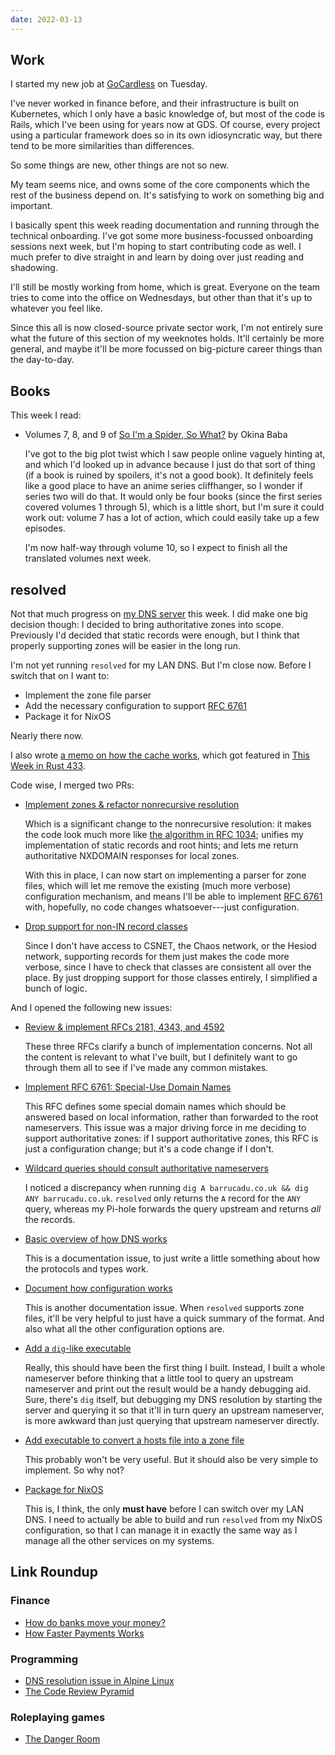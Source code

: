 ```yaml
---
date: 2022-03-13
---
```


## Work

I started my new job at [GoCardless][] on Tuesday.

I've never worked in finance before, and their infrastructure is built
on Kubernetes, which I only have a basic knowledge of, but most of the
code is Rails, which I've been using for years now at GDS.  Of course,
every project using a particular framework does so in its own
idiosyncratic way, but there tend to be more similarities than
differences.

So some things are new, other things are not so new.

My team seems nice, and owns some of the core components which the
rest of the business depend on.  It's satisfying to work on something
big and important.

I basically spent this week reading documentation and running through
the technical onboarding.  I've got some more business-focussed
onboarding sessions next week, but I'm hoping to start contributing
code as well.  I much prefer to dive straight in and learn by doing
over just reading and shadowing.

I'll still be mostly working from home, which is great.  Everyone on
the team tries to come into the office on Wednesdays, but other than
that it's up to whatever you feel like.

Since this all is now closed-source private sector work, I'm not
entirely sure what the future of this section of my weeknotes holds.
It'll certainly be more general, and maybe it'll be more focussed on
big-picture career things than the day-to-day.

[GoCardless]: https://gocardless.com/


## Books

This week I read:

- Volumes 7, 8, and 9 of [So I'm a Spider, So What?][] by Okina Baba

  I've got to the big plot twist which I saw people online vaguely
  hinting at, and which I'd looked up in advance because I just do
  that sort of thing (if a book is ruined by spoilers, it's not a good
  book).  It definitely feels like a good place to have an anime
  series cliffhanger, so I wonder if series two will do that.  It
  would only be four books (since the first series covered volumes 1
  through 5), which is a little short, but I'm sure it could work out:
  volume 7 has a lot of action, which could easily take up a few
  episodes.

  I'm now half-way through volume 10, so I expect to finish all the
  translated volumes next week.

[So I'm a Spider, So What?]: https://en.wikipedia.org/wiki/So_I%27m_a_Spider,_So_What%3F


## resolved

Not that much progress on [my DNS server][] this week.  I did make one
big decision though: I decided to bring authoritative zones into
scope.  Previously I'd decided that static records were enough, but I
think that properly supporting zones will be easier in the long run.

I'm not yet running `resolved` for my LAN DNS.  But I'm close now.
Before I switch that on I want to:

- Implement the zone file parser
- Add the necessary configuration to support [RFC 6761][]
- Package it for NixOS

Nearly there now.

I also wrote [a memo on how the cache works][], which got featured in
[This Week in Rust 433][].

Code wise, I merged two PRs:

- [Implement zones & refactor nonrecursive resolution](https://github.com/barrucadu/resolved/pull/41)

  Which is a significant change to the nonrecursive resolution: it
  makes the code look much more like [the algorithm in RFC 1034][];
  unifies my implementation of static records and root hints; and lets
  me return authoritative NXDOMAIN responses for local zones.

  With this in place, I can now start on implementing a parser for
  zone files, which will let me remove the existing (much more
  verbose) configuration mechanism, and means I'll be able to
  implement [RFC 6761][] with, hopefully, no code changes
  whatsoever---just configuration.

- [Drop support for non-IN record classes](https://github.com/barrucadu/resolved/pull/44)

  Since I don't have access to CSNET, the Chaos network, or the Hesiod
  network, supporting records for them just makes the code more
  verbose, since I have to check that classes are consistent all over
  the place.  By just dropping support for those classes entirely, I
  simplified a bunch of logic.

And I opened the following new issues:

- [Review & implement RFCs 2181, 4343, and 4592](https://github.com/barrucadu/resolved/issues/34)

  These three RFCs clarify a bunch of implementation concerns.  Not
  all the content is relevant to what I've built, but I definitely
  want to go through them all to see if I've made any common mistakes.

- [Implement RFC 6761: Special-Use Domain Names](https://github.com/barrucadu/resolved/issues/35)

  This RFC defines some special domain names which should be answered
  based on local information, rather than forwarded to the root
  nameservers.  This issue was a major driving force in me deciding to
  support authoritative zones: if I support authoritative zones, this
  RFC is just a configuration change; but it's a code change if I
  don't.

- [Wildcard queries should consult authoritative nameservers](https://github.com/barrucadu/resolved/issues/36)

  I noticed a discrepancy when running `dig A barrucadu.co.uk && dig
  ANY barrucadu.co.uk`.  `resolved` only returns the `A` record for
  the `ANY` query, whereas my Pi-hole forwards the query upstream and
  returns *all* the records.

- [Basic overview of how DNS works](https://github.com/barrucadu/resolved/issues/38)

  This is a documentation issue, to just write a little something
  about how the protocols and types work.

- [Document how configuration works](https://github.com/barrucadu/resolved/issues/39)

  This is another documentation issue.  When `resolved` supports zone
  files, it'll be very helpful to just have a quick summary of the
  format.  And also what all the other configuration options are.

- [Add a `dig`-like executable](https://github.com/barrucadu/resolved/issues/42)

  Really, this should have been the first thing I built.  Instead, I
  built a whole nameserver before thinking that a little tool to query
  an upstream nameserver and print out the result would be a handy
  debugging aid.  Sure, there's `dig` itself, but debugging my DNS
  resolution by starting the server and querying it so that it'll in
  turn query an upstream nameserver, is more awkward than just
  querying that upstream nameserver directly.

- [Add executable to convert a hosts file into a zone file](https://github.com/barrucadu/resolved/issues/43)

  This probably won't be very useful.  But it should also be very
  simple to implement.  So why not?

- [Package for NixOS](https://github.com/barrucadu/resolved/issues/45)

  This is, I think, the only **must have** before I can switch over my
  LAN DNS.  I need to actually be able to build and run `resolved`
  from my NixOS configuration, so that I can manage it in exactly the
  same way as I manage all the other services on my systems.

[my DNS server]: https://github.com/barrucadu/resolved
[a memo on how the cache works]: https://memo.barrucadu.co.uk/dns-cache.html
[This Week in Rust 433]: https://this-week-in-rust.org/blog/2022/03/09/this-week-in-rust-433/
[the algorithm in RFC 1034]: https://datatracker.ietf.org/doc/html/rfc1034#section-4.3.2
[RFC 6761]: https://datatracker.ietf.org/doc/html/rfc6761


## Link Roundup

### Finance

- [How do banks move your money?](https://wise.com/gb/blog/how-do-banks-move-your-money)
- [How Faster Payments Works](https://www.fasterpayments.org.uk/how-faster-payments-works)

### Programming

- [DNS resolution issue in Alpine Linux](https://christoph.luppri.ch/fixing-dns-resolution-for-ruby-on-alpine-linux)
- [The Code Review Pyramid](https://www.morling.dev/blog/the-code-review-pyramid/)

### Roleplaying games

- [The Danger Room](https://www.youtube.com/watch?v=eIas_87wTg4)
